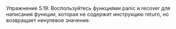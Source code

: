 Упражнение 5.19. Воспользуйтесь функциями panic и recover для написания
функции, которая не содержит инструкцию return, но возвращает ненулевое значение.